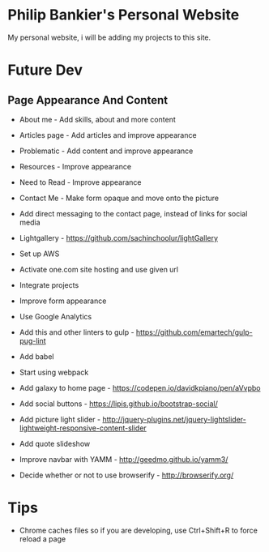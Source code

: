 # Philip Bankier's Personal Website
My personal website, i will be adding my projects to this site.

# Future Dev
## Page Appearance And Content
* About me - Add skills, about and more content
* Articles page - Add articles and improve appearance
* Problematic - Add content and improve appearance
* Resources - Improve appearance
* Need to Read - Improve appearance
* Contact Me - Make form opaque and move onto the picture

* Add direct messaging to the contact page, instead of links for social media
* Lightgallery - https://github.com/sachinchoolur/lightGallery
* Set up AWS
* Activate one.com site hosting and use given url
* Integrate projects 
* Improve form appearance
* Use Google Analytics
* Add this and other linters to gulp - https://github.com/emartech/gulp-pug-lint
* Add babel
* Start using webpack
* Add galaxy to home page - https://codepen.io/davidkpiano/pen/aVvpbo
* Add social buttons - https://lipis.github.io/bootstrap-social/
* Add picture light slider - http://jquery-plugins.net/jquery-lightslider-lightweight-responsive-content-slider
* Add quote slideshow
* Improve navbar with YAMM - http://geedmo.github.io/yamm3/
* Decide whether or not to use browserify - http://browserify.org/

# Tips
* Chrome caches files so if you are developing, use Ctrl+Shift+R to force reload a page